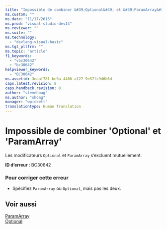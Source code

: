 ```yaml
---
title: "Impossible de combiner &#39;Optional&#39; et &#39;ParamArray&#39; | Microsoft Docs"
ms.custom: ""
ms.date: "11/17/2016"
ms.prod: "visual-studio-dev14"
ms.reviewer: ""
ms.suite: ""
ms.technology: 
  - "devlang-visual-basic"
ms.tgt_pltfrm: ""
ms.topic: "article"
f1_keywords: 
  - "vbc30642"
  - "bc30642"
helpviewer_keywords: 
  - "BC30642"
ms.assetid: 3eaaf781-be9a-4466-a127-9e57fc9d6b6d
caps.latest.revision: 8
caps.handback.revision: 8
author: "stevehoag"
ms.author: "shoag"
manager: "wpickett"
translationtype: Human Translation
---
```

# Impossible de combiner &#39;Optional&#39; et &#39;ParamArray&#39;
Les modificateurs `Optional` et `ParamArray` s’excluent mutuellement.  
  
 **ID d’erreur :** BC30642  
  
### Pour corriger cette erreur  
  
-   Spécifiez `ParamArray` ou `Optional`, mais pas les deux.  
  
## Voir aussi  
 [ParamArray](../../visual-basic/language-reference/modifiers/paramarray.md)   
 [Optional](../../visual-basic/language-reference/modifiers/optional.md)
